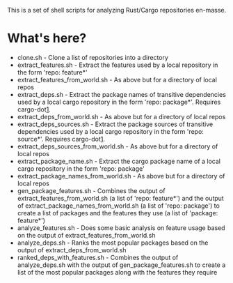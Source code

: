 This is a set of shell scripts for analyzing Rust/Cargo repositories
en-masse.

# What's here?

* clone.sh - Clone a list of repositories into a directory
* extract_features.sh - Extract the features used by a local
  repository in the form 'repo: feature*'
* extract_features_from_world.sh - As above but for a directory of
  local repos
* extract_deps.sh - Extract the package names of transitive
  dependencies used by a local cargo repository in the form 'repo:
  package*'. Requires cargo-dot[1].
* extract_deps_from_world.sh - As above but for a directory of local
  repos
* extract_deps_sources.sh - Extract the package sources of transitive
  dependencies used by a local cargo repository in the form 'repo:
  source*'. Requires cargo-dot[1].
* extract_deps_sources_from_world.sh - As above but for a directory
  of local repos
* extract_package_name.sh - Extract the cargo package name of a local
  cargo repository in the form 'repo: package'
* extract_package_names_from_world.sh - As above but for a directory
  of local repos
* gen_package_features.sh - Combines the output of
  extract_features_from_world.sh (a list of 'repo: feature*') and the
  output of extract_package_names_from_world.sh (a list of 'repo:
  package') to create a list of packages and the features they use (a
  list of 'package: feature*')
* analyze_features.sh - Does some basic analysis on feature usage
  based on the output of extract_features_from_world.sh
* analyze_deps.sh - Ranks the most popular packages based on the
  output of extract_deps_from_world.sh
* ranked_deps_with_features.sh - Combines the output of
  analyze_deps.sh with the output of gen_package_features.sh to create
  a list of the most popular packages along with the features they
  require


[1]: https://github.com/maxsnew/cargo-dot
